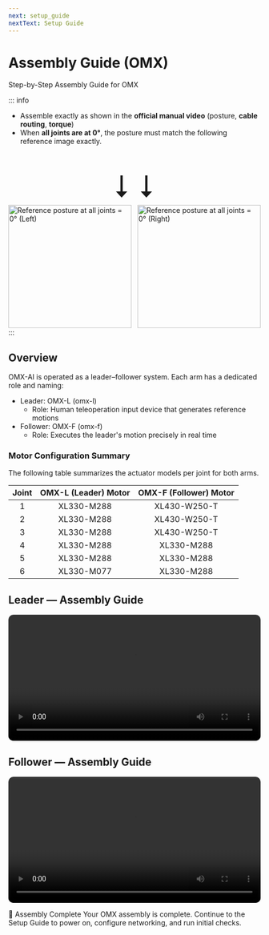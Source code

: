 ```yaml
---
next: setup_guide
nextText: Setup Guide
---
```


# Assembly Guide (OMX)

Step-by-Step Assembly Guide for OMX

::: info
- Assemble exactly as shown in the **official manual video** (posture, **cable routing**, **torque**)
- When **all joints are at 0°**, the posture must match the following reference image exactly.
<div style="text-align: center; font-size: 3.8rem; line-height: 1; margin: 50px 0 8px; letter-spacing: 2px;">⭣   ⭣</div>
<div style="max-width: 1000px; margin: 0 auto; display: grid; grid-template-columns: repeat(2, minmax(0, 1fr)); gap: 12px; align-items: center;">
  <div style="width: 100%; aspect-ratio: 1 / 1; display: flex; align-items: center; justify-content: center;">
    <img src="/quick_start_guide/omx/omx_f_initial.webp" alt="Reference posture at all joints = 0° (Left)" style="width: 100%; height: 100%; object-fit: contain; display: block;" />
  </div>
  <div style="width: 100%; aspect-ratio: 1 / 1; display: flex; align-items: center; justify-content: center;">
    <img src="/quick_start_guide/omx/omx_l_initial.webp" alt="Reference posture at all joints = 0° (Right)" style="width: 100%; height: 100%; object-fit: contain; display: block;" />
  </div>
</div>
:::

## Overview
OMX-AI is operated as a leader–follower system. Each arm has a dedicated role and naming:

- Leader: OMX-L (omx-l)
  - Role: Human teleoperation input device that generates reference motions
- Follower: OMX-F (omx-f)
  - Role: Executes the leader's motion precisely in real time

### Motor Configuration Summary
The following table summarizes the actuator models per joint for both arms.

| Joint | OMX-L (Leader) Motor | OMX-F (Follower) Motor |
|:---:|:-----------------------:|:-------------------------:|
| 1    | XL330-M288           | XL430-W250-T            |
| 2    | XL330-M288           | XL430-W250-T            |
| 3    | XL330-M288           | XL430-W250-T            |
| 4    | XL330-M288           | XL330-M288             |
| 5    | XL330-M288           | XL330-M288             |
| 6    | XL330-M077           | XL330-M288             |


<!-- styles consolidated to docs/.vitepress/theme/custom.css -->


## Leader — Assembly Guide

<div class="video-container">
  <video controls preload="metadata" style="width: 100%; max-width: 900px; border-radius: 10px;">
    <source src="/assembly_guide/omx_l_assembly_video.mp4" type="video/mp4" />
    Your browser does not support the video tag.
  </video>
</div>


## Follower — Assembly Guide

<div class="video-container">
  <video controls preload="metadata" style="width: 100%; max-width: 900px; border-radius: 10px;">
    <source src="/assembly_guide/omx_f_assembly_video.mp4" type="video/mp4" />
    Your browser does not support the video tag.
  </video>
</div>

<!-- ---

### Video: Assembly Cable & Camera
Below is a short video that summarizes the assembly steps and shows how to connect camera and cables.

<YouTube videoId="dQw4w9WgXcQ" /> -->

🎉 Assembly Complete
Your OMX assembly is complete. Continue to the Setup Guide to power on, configure networking, and run initial checks.
